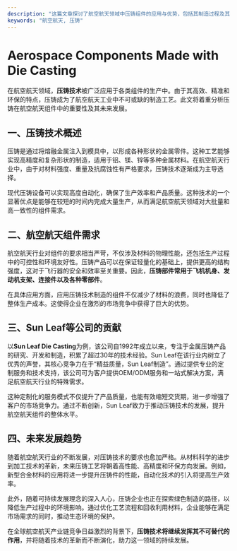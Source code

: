 ```yaml
---
description: "这篇文章探讨了航空航天领域中压铸组件的应用与优势，包括其制造过程及其对整个行业的影响。"
keywords: "航空航天, 压铸"
---
```

# Aerospace Components Made with Die Casting

在航空航天领域，**压铸技术**被广泛应用于各类组件的生产中。由于其高效、精准和环保的特点，压铸成为了航空航天工业中不可或缺的制造工艺。此文将着重分析压铸在航空航天组件中的重要性及其未来发展。

## 一、压铸技术概述

压铸是通过将熔融金属注入到模具中，以形成各种形状的金属零件。这种工艺能够实现高精度和复杂形状的制造，适用于铝、镁、锌等多种金属材料。在航空航天行业中，由于对材料强度、重量及抗腐蚀性有严格要求，压铸技术逐渐成为主导选择。

现代压铸设备可以实现高度自动化，确保了生产效率和产品质量。这种技术的一个显著优点是能够在较短的时间内完成大量生产，从而满足航空航天领域对大批量和高一致性的组件需求。

## 二、航空航天组件需求

航空航天行业对组件的要求相当严苛，不仅涉及材料的物理性能，还包括生产过程中的可控性和环境友好性。压铸产品可以在保证轻量化的基础上，提供更高的结构强度，这对于飞行器的安全和效率至关重要。因此，**压铸部件常用于飞机机身、发动机支架、连接件以及各种零部件**。

在具体应用方面，应用压铸技术制造的组件不仅减少了材料的浪费，同时也降低了整体生产成本。这使得企业在激烈的市场竞争中获得了巨大的优势。

## 三、Sun Leaf等公司的贡献

以**Sun Leaf Die Casting**为例，该公司自1992年成立以来，专注于金属压铸产品的研究、开发和制造，积累了超过30年的技术经验。Sun Leaf在该行业内树立了优秀的声誉，其核心竞争力在于“精益质量，Sun Leaf制造”。通过提供专业的定制服务和技术支持，该公司可为客户提供OEM/ODM服务和一站式解决方案，满足航空航天行业的特殊需求。

这种定制化的服务模式不仅提升了产品质量，也能有效缩短交货期，进一步增强了客户的市场竞争力。通过不断创新，Sun Leaf致力于推动压铸技术的发展，提升航空航天组件的整体水平。

## 四、未来发展趋势

随着航空航天行业的不断发展，对压铸技术的要求也愈加严格。从材料科学的进步到加工技术的革新，未来压铸工艺将朝着高性能、高精度和环保方向发展。例如，新型合金材料的应用将进一步提升压铸件的性能，自动化技术的引入将提高生产效率。

此外，随着可持续发展理念的深入人心，压铸企业也正在探索绿色制造的路径，以降低生产过程中的环境影响。通过优化工艺流程和回收利用材料，企业能够在满足市场需求的同时，推动生态环境的保护。

在全球航空航天产业链竞争日益激烈的背景下，**压铸技术将继续发挥其不可替代的作用**，并将随着技术的革新而不断演化，助力这一领域的持续发展。
